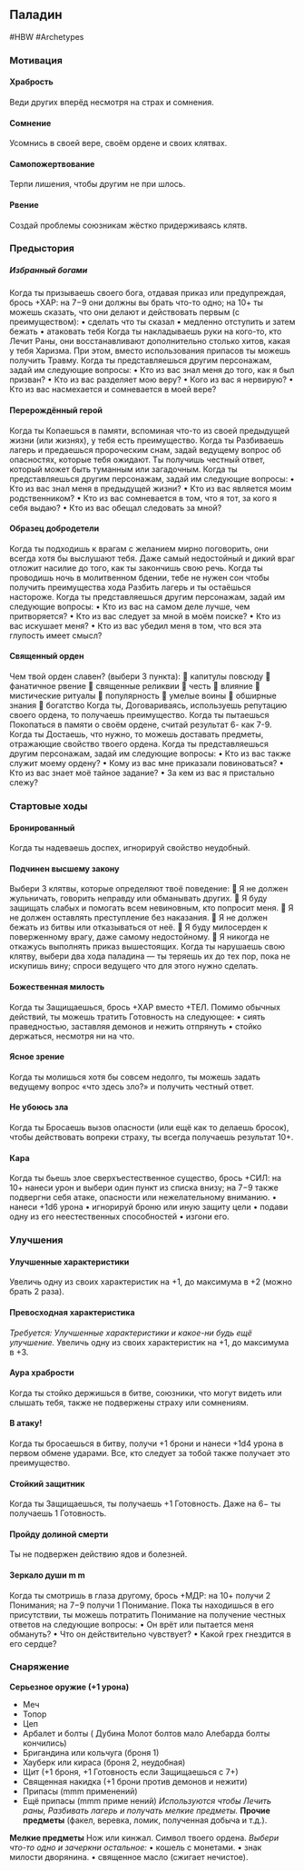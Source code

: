 ## **Паладин**

#HBW #Archetypes 
### **Мотивация**

#### **Храбрость** 
Веди других вперёд несмотря на страх и сомнения. 

#### **Сомнение** 
Усомнись в своей вере, своём ордене и своих клятвах.

#### **Самопожертвование** 
Терпи лишения, чтобы другим не при шлось. 

#### **Рвение** 
Создай проблемы союзникам жёстко придерживаясь клятв.

### **Предыстория**

##### **Избранный богами** 
Когда ты призываешь своего бога, отдавая приказ или предупреждая, брось +ХАР: на 7−9 они должны вы брать что-то одно; на 10+ ты можешь сказать, что они делают и действовать первым (с преимуществом): 
• сделать что ты сказал 
• медленно отступить и затем бежать 
• атаковать тебя 
Когда ты накладываешь руки на кого-то, кто Лечит Раны, они восстанавливают дополнительно столько хитов, какая у тебя Харизма. При этом, вместо использования припасов ты можешь получить Травму. 
Когда ты представляешься другим персонажам, задай им следующие вопросы: 
• Кто из вас знал меня до того, как я был призван? 
• Кто из вас разделяет мою веру? 
• Кого из вас я нервирую? 
• Кто из вас насмехается и сомневается в моей вере?

#### **Перерождённый герой** 
Когда ты Копаешься в памяти, вспоминая что-то из своей предыдущей жизни (или жизнях), у тебя есть преимущество. 
Когда ты Разбиваешь лагерь и предаешься пророческим снам, задай ведущему вопрос об опасностях, которые тебя ожидают. Ты получишь честный ответ, который может быть туманным или загадочным. 
Когда ты представляешься другим персонажам, задай им следующие вопросы: 
• Кто из вас знал меня в предыдущей жизни? 
• Кто из вас является моим родственником? 
• Кто из вас сомневается в том, что я тот, за кого я себя выдаю? 
• Кто из вас обещал следовать за мной?

#### **Образец добродетели** 
Когда ты подходишь к врагам с желанием мирно поговорить, они всегда хотя бы выслушают тебя. Даже самый недостойный и дикий враг отложит насилие до того, как ты закончишь свою речь. 
Когда ты проводишь ночь в молитвенном бдении, тебе не нужен сон чтобы получить преимущества хода Разбить лагерь и ты остаёшься настороже. 
Когда ты представляешься другим персонажам, задай им следующие вопросы: 
• Кто из вас на самом деле лучше, чем притворяется? 
• Кто из вас следует за мной в моём поиске? 
• Кто из вас искушает меня? 
• Кто из вас убедил меня в том, что вся эта глупость имеет смысл?

#### **Священный орден** 
Чем твой орден славен? (выбери 3 пункта): 
 капитулы повсюду 
 фанатичное рвение 
 священные реликвии 
 честь 
 влияние 
 мистические ритуалы 
 популярность 
 умелые воины 
 обширные знания 
 богатство 
Когда ты, Договариваясь, используешь репутацию своего ордена, то получаешь преимущество. 
Когда ты пытаешься Покопаться в памяти о своём ордене, считай результат 6- как 7-9. 
Когда ты Достаешь, что нужно, то можешь доставать предметы, отражающие свойство твоего ордена. 
Когда ты представляешься другим персонажам, задай им следующие вопросы: 
• Кто из вас также служит моему ордену? 
• Кому из вас мне приказали повиноваться? 
• Кто из вас знает моё тайное задание? 
• За кем из вас я пристально слежу?

### **Стартовые ходы**

#### **Бронированный** 
Когда ты надеваешь доспех, игнорируй свойство неудобный.

#### **Подчинен высшему закону** 
Выбери 3 клятвы, которые определяют твоё поведение: 
 Я не должен жульничать, говорить неправду или обманывать других. 
 Я буду защищать слабых и помогать всем невиновным, кто попросит меня. 
 Я не должен оставлять преступление без наказания. 
 Я не должен бежать из битвы или отказываться от неё. 
 Я буду милосерден к поверженному врагу, даже самому недостойному. 
 Я никогда не откажусь выполнять приказ вышестоящих. 
Когда ты нарушаешь свою клятву, выбери два хода паладина — ты теряешь их до тех пор, пока не искупишь вину; спроси ведущего что для этого нужно сделать.

#### **Божественная милость** 
Когда ты Защищаешься, брось +ХАР вместо +ТЕЛ. Помимо обычных действий, ты можешь тратить Готовность на следующее: 
• сиять праведностью, заставляя демонов и нежить отпрянуть 
• стойко держаться, несмотря ни на что.

#### **Ясное зрение** 
Когда ты молишься хотя бы совсем недолго, ты можешь задать ведущему вопрос «что здесь зло?» и получить честный ответ.

#### **Не убоюсь зла** 
Когда ты Бросаешь вызов опасности (или ещё как то делаешь бросок), чтобы действовать вопреки страху, ты всегда получаешь результат 10+.

#### **Кара** 
Когда ты бьешь злое сверхъестественное существо, брось +СИЛ: на 10+ нанеси урон и выбери один пункт из списка внизу; на 7−9 также подвергни себя атаке, опасности или нежелательному вниманию. 
• нанеси +1d6 урона 
• игнорируй броню или иную защиту цели 
• подави одну из его неестественных способностей 
• изгони его.

### **Улучшения**

#### **Улучшенные характеристики** 
Увеличь одну из своих характеристик на +1, до максимума в +2 (можно брать 2 раза).

#### **Превосходная характеристика** 
*Требуется: Улучшенные характеристики и какое-ни будь ещё улучшение.* 
Увеличь одну из своих характеристик на +1, до максимума в +3.

#### **Аура храбрости** 
Когда ты стойко держишься в битве, союзники, что могут видеть или слышать тебя, также не подвержены страху или сомнениям.

#### **В атаку!** 
Когда ты бросаешься в битву, получи +1 брони и нанеси +1d4 урона в первом обмене ударами. Все, кто следует за тобой также получает это преимущество.

#### **Стойкий защитник** 
Когда ты Защищаешься, ты получаешь +1 Готовность. Даже на 6− ты получаешь 1 Готовность.

#### **Пройду долиной смерти** 
Ты не подвержен действию ядов и болезней.

#### **Зеркало души** m m 
Когда ты смотришь в глаза другому, брось +МДР: на 10+ получи 2 Понимания; на 7−9 получи 1 Понимание. Пока ты находишься в его присутствии, ты можешь потратить Понимание на получение честных ответов на следующие вопросы: 
• Он врёт или пытается меня обмануть? 
• Что он действительно чувствует? 
• Какой грех гнездится в его сердце?

### **Снаряжение**

**Серьезное оружие (+1 урона)** 
- Меч 
- Топор 
- Цеп 
- Арбалет и болты ( Дубина Молот болтов мало Алебарда болты кончились) 
- Бригандина или кольчуга (броня 1) 
- Хауберк или кираса (броня 2, неудобная) 
- Щит (+1 броня, +1 Готовность если Защищаешься с 7+) 
- Священная накидка (+1 брони против демонов и нежити) 
- Припасы (mmm применений)
- Ещё припасы (mmm приме нений)
*Используются чтобы Лечить раны, Разбивать лагерь и получать мелкие предметы.* 
**Прочие предметы** (факел, веревка, ломик, полученная добыча и т.д.).

**Мелкие предметы**
Нож или кинжал. 
Символ твоего ордена. 
*Выбери что-то одно и зачеркни остальное:* 
• кошель с монетами. 
• знак милости дворянина. 
• священное масло (сжигает нечистое).